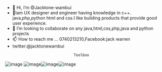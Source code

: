 - 👋 Hi, I’m @Jacktone-wambui
- 👀Iam UX designer and engineer having knowledge in c++. java,php,python html and css.I like building products that provide good user experience.
- 💞️ I’m looking to collaborate on any java,html,css,php,java and python projects
- 📫 How to reach me ... 0740213210,Facebook:jack warren
- twitter:@jacktonewambui
<!---
Jacktone-wambui/Jacktone-wambui is a ✨ special ✨ repository because its `README.md` (this file) appears on your GitHub profile.
You can click the Preview link to take a look at your changes.
--->
                                   Toolbox
![image](https://user-images.githubusercontent.com/91588670/176033861-3644dd32-5293-43aa-89b9-e599f29032b1.png) ![image](https://user-images.githubusercontent.com/91588670/176034136-07cbf737-a77e-4582-a35c-9ec5a2f9f922.png)![image](https://user-images.githubusercontent.com/91588670/176034464-ab2ad0db-1a41-49bf-9a9d-a3b81d1a3feb.png)![image](https://user-images.githubusercontent.com/91588670/176034577-6a64b015-e769-40f7-ad1d-490068f1253b.png)

